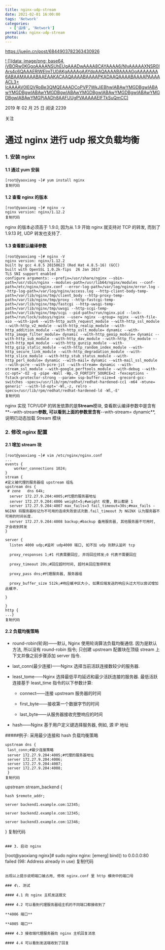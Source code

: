 ```yaml
---
title: nginx-udp-stream
date: 2021-02-01 16:00:00
tags: 'Network'
categories:
  - ['运维', 'Network']
permalink: nginx-udp-stream
photo:
---
```


https://juejin.cn/post/6844903782363430926

[! [](data: image/png; base64, iVBORw0KGgoAAAANSUhEUgAAADwAAAA8CAYAAAA6/NlyAAAAAXNSR0IArs4c6QAAAERlWElmTU0AKgAAAAgAAYdpAAQAAAABAAAAGgAAAAAAA6ABAAMAAAABAAEAAKACAAQAAAABAAAAPKADAAQAAAABAAAAPAAAAACL3+ lcAAAAV0lEQVRoBe3QMQEAAADCoPVP7WkJiEBhwIABAwYMGDBgwIABAwYMGDBgwIABAwYMGDBgwIABAwYMGDBgwIABAwYMGDBgwIABAwYMGDBgwIABAwYMGPjAADh8AAFUUgPVAAAAAElFTkSuQmCC)](/user/3210229683594583)

2019 年 02 月 25 日 阅读 2239

关注

# 通过 nginx 进行 udp 报文负载均衡

### 1\. 安装 nginx

#### 1.1 通过 yum 安装

```
[root@yaoxiang ~]# yum install nginx
复制代码
```

#### 1.2 查看 nginx 的版本

```
[root@yaoxiang ~]# nginx -v
nginx version: nginx/1.12.2
复制代码
```

nginx 的版本必须高于 1.9.0, 因为从 1.9 开始 nginx 就支持对 TCP 的转发, 而到了 1.9.13 时, UDP 转发也支持了.

#### 1.3 查看默认编译参数

```
[root@yaoxiang ~]# nginx -V
nginx version: nginx/1.12.2
built by gcc 4.8.5 20150623 (Red Hat 4.8.5-16) (GCC)
built with OpenSSL 1.0.2k-fips  26 Jan 2017
TLS SNI support enabled
configure arguments: --prefix=/usr/share/nginx --sbin-path=/usr/sbin/nginx --modules-path=/usr/lib64/nginx/modules --conf-path=/etc/nginx/nginx.conf --error-log-path=/var/log/nginx/error.log --http-log-path=/var/log/nginx/access.log --http-client-body-temp-path=/var/lib/nginx/tmp/client_body --http-proxy-temp-path=/var/lib/nginx/tmp/proxy --http-fastcgi-temp-path=/var/lib/nginx/tmp/fastcgi --http-uwsgi-temp-path=/var/lib/nginx/tmp/uwsgi --http-scgi-temp-path=/var/lib/nginx/tmp/scgi --pid-path=/run/nginx.pid --lock-path=/run/lock/subsys/nginx --user= nginx --group= nginx --with-file-aio --with-ipv6 --with-http_auth_request_module --with-http_ssl_module --with-http_v2_module --with-http_realip_module --with-http_addition_module --with-http_xslt_module= dynamic --with-http_image_filter_module= dynamic --with-http_geoip_module= dynamic --with-http_sub_module --with-http_dav_module --with-http_flv_module --with-http_mp4_module --with-http_gunzip_module --with-http_gzip_static_module --with-http_random_index_module --with-http_secure_link_module --with-http_degradation_module --with-http_slice_module --with-http_stub_status_module --with-http_perl_module= dynamic --with-mail= dynamic --with-mail_ssl_module --with-pcre --with-pcre-jit --with-stream= dynamic --with-stream_ssl_module --with-google_perftools_module --with-debug --with-cc-opt='-O2 -g -pipe -Wall -Wp,-D_FORTIFY_SOURCE=2 -fexceptions -fstack-protector-strong --param= ssp-buffer-size=4 -grecord-gcc-switches -specs=/usr/lib/rpm/redhat/redhat-hardened-cc1 -m64 -mtune= generic' --with-ld-opt='-Wl,-z, relro -specs=/usr/lib/rpm/redhat/redhat-hardened-ld -Wl,-E'
复制代码
```

nginx 实现 TCP/UDP 的转发依靠的是**Stream**模块, 查看默认编译参数中是含有 \*\*--with-stream**参数, 可以看到上面的参数里含有**\--with-stream= dynamic\*\*, 说明已动态加载 Stream 模块

### 2\. 修改 nginx 配置

#### 2.1 增加 stream 块

```
[root@yaoxiang ~]# vim /etc/nginx/nginx.conf
...
events {
    worker_connections 1024;
}
stream {
#定义被代理的服务器组 upstream 组名
upstream dns {
 # zone   dns 64k;
  server 172.27.9.204:4005;#代理的服务器地址
  server 172.27.9.204:4006 weight=5;#weight 权重, 默认都是 1
  server 172.27.9.204:4007 max_fails=3 fail_timeout=30s;#max_fails - NGINX 将服务器标记为不可用的连续失败尝试次数.fail_timeout 为 NGINX 认为服务器不可用的时间长度.
  server 172.27.9.204:4008 backup;#backup 备用服务器, 其他服务器不可用时, 才会收到转发
}

server {
  listen 4000 udp;#监听 udp4000 端口, 如不加 udp 则默认监听 tcp

  proxy_responses 1;#1 代表需要回应, 并将回应转发;0 代表不需要回应

  proxy_timeout 20s;#回应超时时间, 超时未回应暂停转发

  proxy_pass dns;#代理服务器, 服务器组

  proxy_buffer_size 512k;#响应缓冲区大小, 如果后端发送的响应头过大可以尝试增加此缓冲.

}

}
http {
...}
复制代码
```

#### 2.2 负载均衡策略

*   round-robin(轮询)——默认, Nginx 使用轮询算法负载均衡通信. 因为是默认方法, 所以没有 round-robin 指令; 只创建 upstream 配置块在顶级 stream 上下文并像之前步骤添加 server 指令.

*   last\_conn(最少连接)——Nginx 选择当前活跃连接数较少的服务器.

*   least\_tome——Nginx 选择最低平均延迟和最少活跃连接的服务器. 最低活跃连接基于 least\_time 指令的以下参数计算:

    *   connect——连接 upstream 服务器的时间

    *   first\_byte——接收第一个数据字节的时间

    *   last\_byte——从服务器接收完整响应的时间

*   hash——Nginx 基于用户定义键选择服务器, 例如, 源 IP 地址


#####例子: 采用最少连接和 hash 负载均衡策略

```
upstream dns {
 last_conn;#最少连接策略
 server 172.27.9.204:4005;#代理的服务器地址
 server 172.27.9.204:4006;
 server 172.27.9.204:4007;
 server 172.27.9.204:4008;
 }
复制代码
``````
upstream stream_backend {

    hash $remote_addr;

    server backend1.example.com:12345;

    server backend2.example.com:12345;

    server backend3.example.com:12346;

}
复制代码
```

### 3. 启动 nginx

```
[root@yaoxiang nginx]# sudo nginx
nginx: [emerg] bind() to 0.0.0.0:80 failed (98: Address already in use)
复制代码
```

出现以上提示说明端口被占用, 修改 nginx.conf 里 http 模块中的端口号

### 4\. 测试

#### 4.1 向 nginx 主机发送报文

#### 4.2 可以看到代理服务器组主机的不同端口都接收到了

**4006 端口**

**4005 端口**

#### 4.3 接收端代理服务器向 nginx 主机回复消息

#### 4.4 可以看到发送端收到了回复
